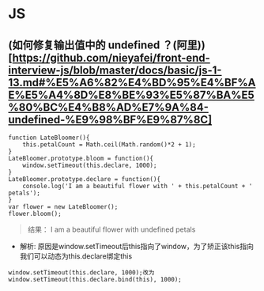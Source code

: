 # JS
## (如何修复输出值中的 undefined ？(阿里))[https://github.com/nieyafei/front-end-interview-js/blob/master/docs/basic/js-1-13.md#%E5%A6%82%E4%BD%95%E4%BF%AE%E5%A4%8D%E8%BE%93%E5%87%BA%E5%80%BC%E4%B8%AD%E7%9A%84-undefined-%E9%98%BF%E9%87%8C]
```
function LateBloomer(){
    this.petalCount = Math.ceil(Math.random()*2 + 1);
}
LateBloomer.prototype.bloom = function(){
    window.setTimeout(this.declare, 1000);
}
LateBloomer.prototype.declare = function(){
    console.log('I am a beautiful flower with ' + this.petalCount + ' petals');
}
var flower = new LateBloomer();
flower.bloom();

```
> 结果： I am a beautiful flower with undefined petals
* 解析:
原因是window.setTimeout后this指向了window，为了矫正该this指向我们可以动态为this.declare绑定this
```
window.setTimeout(this.declare, 1000);改为
window.setTimeout(this.declare.bind(this), 1000);
```

